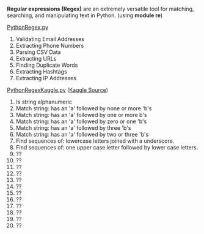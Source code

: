 **Regular expressions (Regex)** are an extremely versatile tool for matching, searching, and manipulating text in Python.
(using **module re**)

[PythonRegex.py](https://github.com/LuciaHeredia/PythonRegex/blob/master/PythonRegex.py)
1. Validating Email Addresses
2. Extracting Phone Numbers
3. Parsing CSV Data
4. Extracting URLs
5. Finding Duplicate Words
6. Extracting Hashtags
7. Extracting IP Addresses

[PythonRegexKaggle.py](https://github.com/LuciaHeredia/PythonRegex/blob/master/PythonRegexKaggle.py)
([Kaggle Source](https://www.kaggle.com/code/albeffe/regex-exercises-solutions/notebook))
1. Is string alphanumeric
2. Match string: has an 'a' followed by none or more 'b's
3. Match string: has an 'a' followed by one or more b's
4. Match string: has an 'a' followed by zero or one 'b's
5. Match string: has an 'a' followed by three 'b's
6. Match string: has an 'a' followed by two or three 'b's
7. Find sequences of: lowercase letters joined with a underscore.
8. Find sequences of: one upper case letter followed by lower case letters.
9. ??
10. ??
11. ??
12. ??
13. ??
14. ??
15. ??
16. ??
17. ??
18. ??
19. ??
20. ??